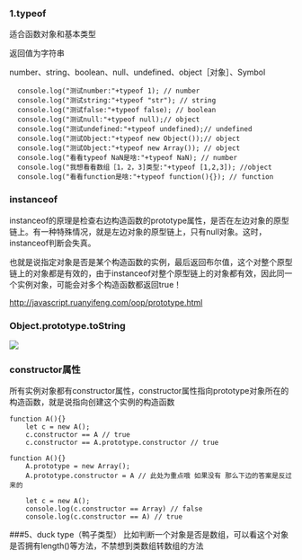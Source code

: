 ### 1.typeof  

适合函数对象和基本类型

返回值为字符串

number、string、boolean、null、undefined、object［对象］、Symbol

```
  console.log("测试number:"+typeof 1); // number
  console.log("测试string:"+typeof "str"); // string
  console.log("测试false:"+typeof false); // boolean
  console.log("测试null:"+typeof null);// object
  console.log("测试undefined:"+typeof undefined);// undefined
  console.log("测试Object:"+typeof new Object());// object
  console.log("测试Object:"+typeof new Array()); // object
  console.log("看看typeof NaN是啥:"+typeof NaN); // number
  console.log("我想看看数组［1，2，3]类型:"+typeof [1,2,3]); //object
  console.log("看看function是啥:"+typeof function(){}); // function
```


### instanceof


instanceof的原理是检查右边构造函数的prototype属性，是否在左边对象的原型链上。有一种特殊情况，就是左边对象的原型链上，只有null对象。这时，instanceof判断会失真。

也就是说指定对象是否是某个构造函数的实例，最后返回布尔值，这个对整个原型链上的对象都是有效的，由于instanceof对整个原型链上的对象都有效，因此同一个实例对象，可能会对多个构造函数都返回true！

http://javascript.ruanyifeng.com/oop/prototype.html



### Object.prototype.toString 

<img src="https://img-blog.csdn.net/20160903185915333">


### constructor属性

所有实例对象都有constructor属性，constructor属性指向prototype对象所在的构造函数，就是说指向创建这个实例的构造函数

```
function A(){}
	let c = new A();
    c.constructor == A // true
	c.constructor == A.prototype.constructor // true
```

```
function A(){}
	A.prototype = new Array();
	A.prototype.constructor = A // 此处为重点哦 如果没有 那么下边的答案是反过来的

	let c = new A();
	console.log(c.constructor == Array) // false
	console.log(c.constructor == A) // true
```

###5、duck type（鸭子类型）
比如判断一个对象是否是数组，可以看这个对象是否拥有length()等方法，不禁想到类数组转数组的方法


